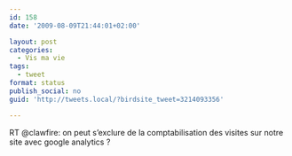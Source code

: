 ```yaml
---
id: 158
date: '2009-08-09T21:44:01+02:00'

layout: post
categories:
  - Vis ma vie
tags:
  - tweet
format: status
publish_social: no
guid: 'http://tweets.local/?birdsite_tweet=3214093356'

---
```


RT @clawfire: on peut s’exclure de la comptabilisation des visites sur notre site avec google analytics ?